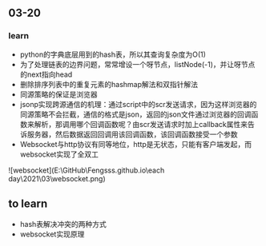 ## 03-20



### learn



<ul>
    <li>python的字典底层用到的hash表，所以其查询复杂度为O(1)</li>
    <li>为了处理链表的边界问题，常常增设一个呀节点，listNode(-1)，并让呀节点的next指向head</li>
    <li>删除排序列表中的重复元素的hashmap解法和双指针解法</li>
    <li>同源策略的保证是浏览器</li>
    <li>jsonp实现跨源通信的机理：通过script中的scr发送请求，因为这样浏览器的同源策略不会拦截，通信的格式是json，返回的json文件通过浏览器的回调函数来解析，那调用哪个回调函数呢？由scr发送请求时加上callback属性来告诉服务器，然后数据返回回调用该回调函数，该回调函数接受一个参数</li>
    <li>Websocket与http协议有同等地位，http是无状态，只能有客户端发起，而websocket实现了全双工</li>
</ul>









![websocket](E:\GitHub\Fengsss.github.io\each day\2021\03\websocket.png)

## to learn

<ul>
    <li>hash表解决冲突的两种方式</li>
    <li>websocket实现原理</li>
</ul>


